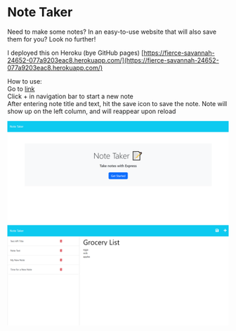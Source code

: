 # Note Taker

Need to make some notes? In an easy-to-use website that will also save them for you? Look no further!

I deployed this on Heroku (bye GitHub pages)
[https://fierce-savannah-24652-077a9203eac8.herokuapp.com/](https://fierce-savannah-24652-077a9203eac8.herokuapp.com/)

How to use:  
Go to [link](https://fierce-savannah-24652-077a9203eac8.herokuapp.com/)   
Click + in navigation bar to start a new note  
After entering note title and text, hit the save icon to save the note. Note will show up on the left column, and will reappear upon reload  

![homepage](public/assets/images/homepage.png)
![note taking](public/assets/images/notes.png)
